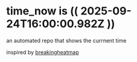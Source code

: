 # time_now is (( 2025-09-24T16:00:00.982Z ))

an automated repo that shows the currnent time

inspired by [breakingheatmap](https://github.com/breakingheatmap/breakingheatmap)